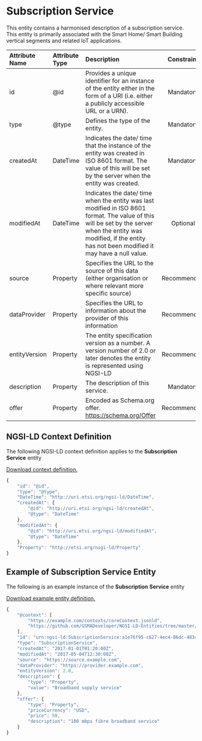 # Subscription Service
This entity contains a harmonised description of a subscription service. This entity is primarily associated with the Smart Home/ Smart Building vertical segments and related IoT applications.

| Attribute Name | Attribute Type | Description | Constraint |
|:--- |:--- |:--- |:---:|
| id | @id | Provides a unique identifier for an instance of the entity either in the form of a URI (i.e. either a publicly accessible URL or a URN). | Mandatory |
| type | @type | Defines the type of the entity. | Mandatory |
| createdAt | DateTime | Indicates the date/ time that the instance of the entity was created in ISO 8601 format. The value of this will be set by the server when the entity was created. | Mandatory |
| modifiedAt | DateTime | Indicates the date/ time when the entity was last modified in ISO 8601 format. The value of this will be set by the server when the entity was modified, if the entity has not been modified it may have a null value. | Optional |
| source | Property | Specifies the URL to the source of this data (either organisation or where relevant more specific source) | Recommended |
| dataProvider | Property | Specifies the URL to information about the provider of this information | Recommended |
| entityVersion | Property | The entity specification version as a number. A version number of 2.0 or later denotes the entity is represented using NGSI-LD | Recommended |
| description | Property | The description of this service. | Mandatory |
| offer | Property | Encoded as Schema.org offer. https://schema.org/Offer | Recommended |

## NGSI-LD Context Definition
The following NGSI-LD context definition applies to the **Subscription Service** entity

[Download context definition.](../examples/Subscription-Service-context.jsonld)

```JavaScript
{
    "id": "@id",
    "type": "@type",
    "DateTime": "http://uri.etsi.org/ngsi-ld/DateTime",
    "createdAt": {
        "@id": "http://uri.etsi.org/ngsi-ld/createdAt",
        "@type": "DateTime"
    },
    "modifiedAt": {
        "@id": "http://uri.etsi.org/ngsi-ld/modifiedAt",
        "@type": "DateTime"
    },
    "Property": "http://etsi.org/nsgi-ld/Property"
}
```
## Example of Subscription Service Entity
The following is an example instance of the **Subscription Service** entity

[Download example entity definition.](../examples/Subscription-Service.jsonld)

```JavaScript
{
    "@context": [
        "https://example.com/contexts/coreContext.jsonld",
        "https://github.com/GSMADeveloper/NGSI-LD-Entities/tree/master/examples/Subscription-Service-context.jsonld"
    ],
    "id": "urn:ngsi-ld:SubscriptionService:a1e76f95-c627-4ec4-86dc-483431d25352",
    "type": "SubscriptionService",
    "createdAt": "2017-01-01T01:20:00Z",
    "modifiedAt": "2017-05-04T12:30:00Z",
    "source": "https://source.example.com",
    "dataProvider": "https://provider.example.com",
    "entityVersion": 2.0,
    "description": {
        "type": "Property",
        "value": "Broadband supply service"
    },
    "offer": {
        "type": "Property",
        "priceCurrency": "USD",
        "price": 50,
        "description": "100 mbps fibre broadband service"
    }
}
```
